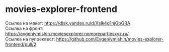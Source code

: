 # movies-explorer-frontend

Ссылка на макет: https://disk.yandex.ru/d/Xslk4g1njGbGRA.  
Ссылка на фронт: https://evgeniymishin.moviesexplorer.nomorepartiesxyz.ru/.  
Ссылка на пулреквест: https://github.com/Evgeniymishin/movies-explorer-frontend/pull/2

